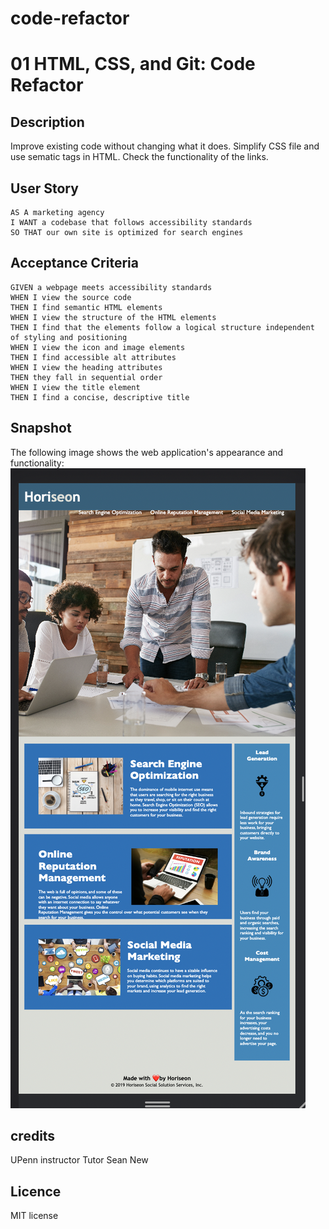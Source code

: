 # code-refactor
# 01 HTML, CSS, and Git: Code Refactor

## Description
Improve existing code without changing what it does. Simplify CSS file and use sematic tags in HTML. Check the functionality of the links.


## User Story

```
AS A marketing agency
I WANT a codebase that follows accessibility standards
SO THAT our own site is optimized for search engines
```

## Acceptance Criteria

```
GIVEN a webpage meets accessibility standards
WHEN I view the source code
THEN I find semantic HTML elements
WHEN I view the structure of the HTML elements
THEN I find that the elements follow a logical structure independent of styling and positioning
WHEN I view the icon and image elements
THEN I find accessible alt attributes
WHEN I view the heading attributes
THEN they fall in sequential order
WHEN I view the title element
THEN I find a concise, descriptive title
```

## Snapshot

The following image shows the web application's appearance and functionality:
<img src="./assets/images/Horiseon-site.png"/>




## credits
UPenn instructor
Tutor Sean New

## Licence 
MIT license

